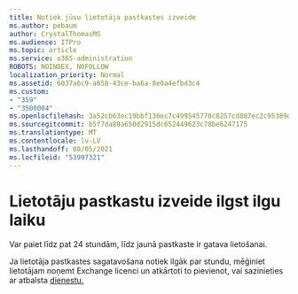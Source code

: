 ```yaml
---
title: Notiek jūsu lietotāja pastkastes izveide
ms.author: pebaum
author: CrystalThomasMS
ms.audience: ITPro
ms.topic: article
ms.service: o365-administration
ROBOTS: NOINDEX, NOFOLLOW
localization_priority: Normal
ms.assetid: 6037a6c9-a658-43ce-ba6a-8e0a4efbd3c4
ms.custom:
- "359"
- "3500004"
ms.openlocfilehash: 3a52cb63ec19bbf136ec7c499545770c8257cd807ec2c95389d19df455232c4a
ms.sourcegitcommit: b5f7da89a650d2915dc652449623c78be6247175
ms.translationtype: MT
ms.contentlocale: lv-LV
ms.lasthandoff: 08/05/2021
ms.locfileid: "53997321"
---
```

# <a name="user-mailbox-creation-is-taking-a-long-time"></a>Lietotāju pastkastu izveide ilgst ilgu laiku

Var paiet līdz pat 24 stundām, līdz jaunā pastkaste ir gatava lietošanai.
  
Ja lietotāja pastkastes sagatavošana notiek ilgāk par stundu, mēģiniet lietotājam noņemt Exchange licenci un atkārtoti to pievienot, vai sazinieties ar atbalsta [dienestu.](https://go.microsoft.com/fwlink/p/?linkid=518322)
